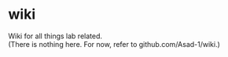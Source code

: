 # wiki
Wiki for all things lab related.\
(There is nothing here. For now, refer to github.com/Asad-1/wiki.)
